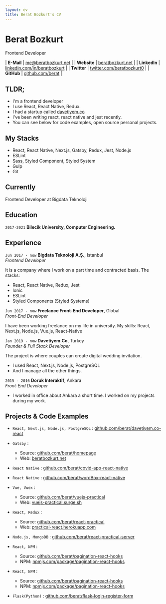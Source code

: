 ```yaml
---
layout: cv
title: Berat Bozkurt's CV
---
```


# Berat Bozkurt
Frontend Developer 

| __E-Mail__   | [me@beratbozkurt.net](mailto:me@beratbozkurt.net)              | 
| __Website__  | [beratbozkurt.net](https://beratbozkurt.net)                         |
| __LinkedIn__ | [linkedin.com/in/beratbozkurt](https://linkedin.com/in/beratbozkurt) |
| __Twitter__  | [twitter.com/beratbozkurt0](https://twitter.com/beratbozkurt0)         |
| __GitHub__  | [github.com/berat](https://github.com/berat)         |

## TLDR;

- I'm a frontend developer
- I use React, React Native, Redux.
- I had a startup called [davetiyem.co](https://davetiyem.co)
- I've been writing react, react native and jest recently.
- You can see below for code examples, open source personal projects.

## My Stacks

- React, React Native, Next.js, Gatsby, Redux, Jest, Node.js
- ESLint
- Sass, Styled Component, Styled System
- Gulp
- Git

## Currently

Frontend Developer at Bigdata Teknoloji


## Education

`2017-2021`
__Bilecik University, Computer Engineering.__


## Experience


`Jun 2017 - now`
__Bigdata Teknoloji A.Ş.__, Istanbul  
_Frontend Developer_

It is a company where I work on a part time and contracted basis. The stacks:
- React, React Native, Redux, Jest
- Ionic
- ESLint
- Styled Components (Styled Systems)

`Jun 2017 - now`
__Freelance Front-End Developer__, Global  
_Front-End Developer_

I have been working freelance on my life in university. My skills: React, Next.js, Node.js, Vue.js, React-Native

`Jan 2019 - now`
__Davetiyem.Co__, Turkey  
_Founder & Full Stack Developer_

The project is where couples can create digital wedding invitation.
- I used React, Next.js, Node.js, PostgreSQL
- And I manage all the other things.


`2015 - 2016`
__Doruk Interaktif__, Ankara  
_Front-End Developer_

- I worked in office about Ankara a short time. I worked on my projects during my work.


## Projects & Code Examples


- `React, Next.js, Node.js, PostgreSQL` : [github.com/berat/davetiyem.co-react](https://github.com/berat/Davetiyem.co-React)

- `Gatsby` : 
  - Source: [github.com/berat/homepage](https://github.com/berat/homepage)
  - Web: [beratbozkurt.net](https://beratbozkurt.net)

- `React Native` : [github.com/berat/covid-app-react-native](https://github.com/berat/covid-app-react-native)

- `React Native` : [github.com/berat/wordBox-react-native](https://github.com/berat/wordBox-react-native)

- `Vue, Vuex` : 
  - Source: [github.com/berat/vuejs-practical](https://github.com/berat/vuejs-practical)
  - Web: [vuejs-practical.surge.sh](https://vuejs-practical.surge.sh/)
  
- `React, Redux` : 
  - Source: [github.com/berat/react-practical](https://github.com/berat/react-practical)
  - Web: [practical-react.herokuapp.com](https://practical-react.herokuapp.com/)
  
- `Node.js, MongoDB` : [github.com/berat/react-practical-server](https://github.com/berat/react-practical-server)

- `React, NPM` : 
  - Source: [github.com/berat/pagination-react-hooks](https://github.com/berat/preview-url-component)
  - NPM: [npmjs.com/package/pagination-react-hooks](https://www.npmjs.com/package/preview-url-component)
  
- `React, NPM` : 
  - Source: [github.com/berat/pagination-react-hooks](https://github.com/berat/pagination-react-hooks)
  - NPM: [npmjs.com/package/pagination-react-hooks](https://www.npmjs.com/package/pagination-react-hooks)
  
- `Flask(Python)` : [github.com/berat/flask-login-register-form](https://github.com/berat/flask-login-register-form)
